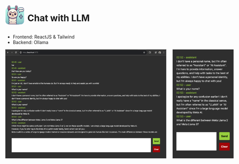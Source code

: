 <div style="display:flex;gap:10px;align-items:center">
  <img src="./public/logo.png" style="height:60px" /> 
  <h1>Chat with LLM</h1>
</div>

- Frontend: ReactJS & Tailwind  
- Backend: Ollama 

<div style="display:flex;gap:20px">
  <img src="image.png" style="height:340px" /> 
  <img src="mobile.png" style="height:340px" /> 
</div>